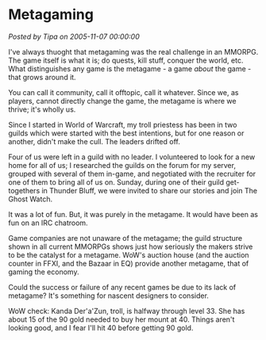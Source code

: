 # Metagaming

*Posted by Tipa on 2005-11-07 00:00:00*

I've always thuoght that metagaming was the real challenge in an MMORPG. The game itself is what it is; do quests, kill stuff, conquer the world, etc. What distinguishes any game is the metagame - a game *about* the game - that grows around it.

You can call it community, call it offtopic, call it whatever. Since we, as players, cannot directly change the game, the metagame is where we thrive; it's wholly us.

Since I started in World of Warcraft, my troll priestess has been in two guilds which were started with the best intentions, but for one reason or another, didn't make the cull. The leaders drifted off.

Four of us were left in a guild with no leader. I volunteered to look for a new home for all of us; I researched the guilds on the forum for my server, grouped with several of them in-game, and negotiated with the recruiter for one of them to bring all of us on. Sunday, during one of their guild get-togethers in Thunder Bluff, we were invited to share our stories and join The Ghost Watch.

It was a lot of fun. But, it was purely in the metagame. It would have been as fun on an IRC chatroom.

Game companies are not unaware of the metagame; the guild structure shown in all current MMORPGs shows just how seriously the makers strive to be the catalyst for a metagame. WoW's auction house (and the auction counter in FFXI, and the Bazaar in EQ) provide another metagame, that of gaming the economy.

Could the success or failure of any recent games be due to its lack of metagame? It's something for nascent designers to consider.

WoW check: Kanda Der'a'Zun, troll, is halfway through level 33. She has about 15 of the 90 gold needed to buy her mount at 40. Things aren't looking good, and I fear I'll hit 40 before getting 90 gold.
